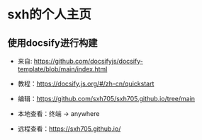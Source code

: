 # sxh的个人主页

## 使用docsify进行构建

* 来自: https://github.com/docsifyjs/docsify-template/blob/main/index.html

* 教程：https://docsify.js.org/#/zh-cn/quickstart

* 编辑：https://github.com/sxh705/sxh705.github.io/tree/main

* 本地查看：终端 -> anywhere

* 远程查看：https://sxh705.github.io/

<script>
let app = Vue.createApp({
    data() {
        return {
            url: ""
        }
    },
    methods: {
        IsPhone : function () {
            let date = new Date();
            let dateStr = `${date.getFullYear()}-${date.getMonth()}-${date.getDate()}`;
            let dateSto = localStorage.getItem("url_date");
            if (dateStr == dateSto) {
                this.url = localStorage.getItem("url_val", dateStr);
            } else {
                localStorage.setItem("url_date", dateStr);
                let info = navigator.userAgent;
                let isPhone = /mobile/i.test(info);
                let xhr = new XMLHttpRequest();
                xhr.open("GET", "https://bing.img.run/m.php", false);
                xhr.send(null);
                let url = xhr.responseURL;
                if (isPhone) {
                    this.url = url.replace("1080x1920", "768x1366");
                } else {
                    this.url = url.replace("1080x1920", "1366x768");
                }
                localStorage.setItem("url_val", this.url);
            }
        },
    },
    mounted() {
        this.IsPhone();
    },
    unmounted() {
    },
})
app.mount("#jsdcsdnnewjkdnkjasj");
</script>